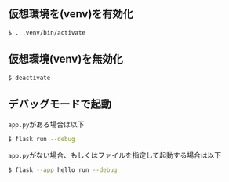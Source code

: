## 仮想環境を(venv)を有効化
```bash
$ . .venv/bin/activate
```

## 仮想環境(venv)を無効化
```bash
$ deactivate
```

## デバッグモードで起動
`app.py`がある場合は以下
```bash
$ flask run --debug
```
`app.py`がない場合、もしくはファイルを指定して起動する場合は以下
```bash
$ flask --app hello run --debug
```